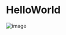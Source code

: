 # HelloWorld
![image](https://github.com/YuXushi/HelloWorld/assets/150656566/8965d14d-3343-40ba-9101-5eae602f1b7e)
